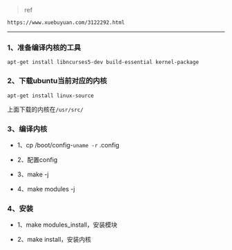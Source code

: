 > ref  

```
https://www.xuebuyuan.com/3122292.html
```

---


### 1、准备编译内核的工具

```
apt-get install libncurses5-dev build-essential kernel-package
```

### 2、下载ubuntu当前对应的内核

```
apt-get install linux-source
```

上面下载的内核在`/usr/src/`

### 3、编译内核

- 1、cp /boot/config-`uname -r` .config

- 2、配置config

- 3、make -j

- 4、make modules -j

### 4、安装

- 1、make modules_install，安装模块

- 2、make install，安装内核